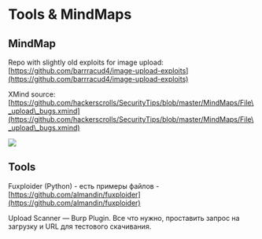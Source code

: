 # Tools & MindMaps

## MindMap

Repo with slightly old exploits for image upload: [https://github.com/barrracud4/image-upload-exploits](https://github.com/barrracud4/image-upload-exploits)

XMind source: [https://github.com/hackerscrolls/SecurityTips/blob/master/MindMaps/File\_upload\_bugs.xmind](https://github.com/hackerscrolls/SecurityTips/blob/master/MindMaps/File\_upload\_bugs.xmind)

![](../../../.gitbook/assets/File\_upload\_bugs.png)

## Tools

Fuxploider (Python) - есть примеры файлов - [https://github.com/almandin/fuxploider](https://github.com/almandin/fuxploider)

Upload Scanner — Burp Plugin. Все что нужно, проставить запрос на загрузку и URL для тестового скачивания.



